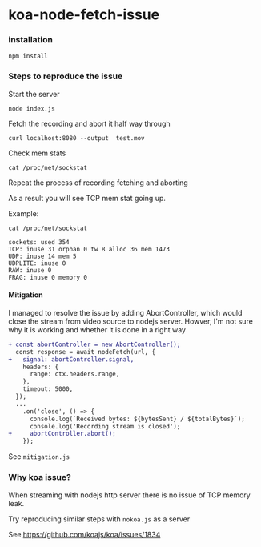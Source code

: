 # koa-node-fetch-issue


###  installation

```
npm install
```

### Steps to reproduce the issue

Start the server 
```
node index.js
```

Fetch the recording and abort it half way through

```
curl localhost:8080 --output  test.mov
```

Check mem stats

```
cat /proc/net/sockstat
```

Repeat the process of recording fetching and aborting

As a result you will see TCP mem stat going up.

Example:
```
cat /proc/net/sockstat

sockets: used 354
TCP: inuse 31 orphan 0 tw 8 alloc 36 mem 1473
UDP: inuse 14 mem 5
UDPLITE: inuse 0
RAW: inuse 0
FRAG: inuse 0 memory 0
```

#### Mitigation

I managed to resolve the issue by adding AbortController, which would close the stream from video source to nodejs server. Howver, I'm not sure why it is working and whether it is done in a right way

```diff
+ const abortController = new AbortController();
  const response = await nodeFetch(url, {
+   signal: abortController.signal,
    headers: {
      range: ctx.headers.range,
    },
    timeout: 5000,
  });
  ...
    .on('close', () => {
      console.log(`Received bytes: ${bytesSent} / ${totalBytes}`);
      console.log('Recording stream is closed');
+     abortController.abort();
    });

```

See `mitigation.js`

### Why koa issue?

When streaming with nodejs http server there is no issue of TCP memory leak.

Try reproducing similar steps with `nokoa.js` as a server

See https://github.com/koajs/koa/issues/1834
